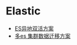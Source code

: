 # Elastic

- [ES异地双活方案](https://www.cnblogs.com/yjmyzz/p/14586637.html)
- [多es 集群数据迁移方案](https://www.cnblogs.com/zisefeizhu/p/15021086.html)
